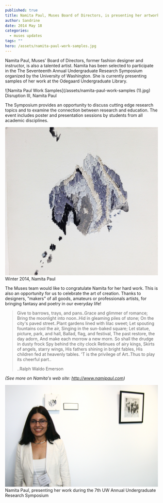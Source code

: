 ```yaml
---
published: true
title: Namita Paul, Muses Board of Directors, is presenting her artwork at the annual UW Undergraduate Research Symposium
author: Sandrine
date: 2014 May 18
categories:
  - muses updates
tags: ""
hero: /assets/namita-paul-work-samples.jpg
---
```

Namita Paul, Muses' Board of Directors, former fashion designer and instructor, is also a talented artist. Namita has been selected to participate in the The Seventeenth Annual Undergraduate Research Symposium organized by the University of Washington. She is currently presenting samples of her work at the Odegaard Undergraduate Library.

![Namita Paul Work Samples](/assets/namita-paul-work-samples (1).jpg)
Disruption III, Namita Paul

The Symposium provides an opportunity to discuss cutting edge research topics and to examine the connection between research and education. The event includes poster and presentation sessions by students from all academic disciplines.

![Namita Paul Work Samples 2](/assets/namita-paul-work-samples-2.jpg?w=470)
Winter 2014, Namita Paul

The Muses team would like to congratulate Namita for her hard work. This is also an opportunity for us to celebrate the art of creation. Thanks to designers, "makers" of all goods, amateurs or professionals artists, for bringing fantasy and poetry in our everyday life!

> Give to barrows, trays, and pans..Grace and glimmer of romance; 
> Bring the moonlight into noon..Hid in gleaming piles of stone; 
> On the city's paved street..Plant gardens lined with lilac sweet; 
> Let spouting fountains cool the air, Singing in the sun-baked square; 
> Let statue, picture, park, and hall, Ballad, flag, and festival, 
> The past restore, the day adorn, And make each morrow a new morn. 
> So shall the drudge in dusty frock Spy behind the city clock 
> Retinues of airy kings, Skirts of angels, starry wings, 
> His fathers shining in bright fables, His children fed at heavenly tables. 
> 'T is the privilege of Art..Thus to play its cheerful part..
>
> ..Ralph Waldo Emerson

*(See more on Namita's web site: http://www.namipaul.com)*

![IMG_9004](/assets/img_9004.jpg?w=470)
Namita Paul, presenting her work during the 7th UW Annual Undergraduate Research Symposium